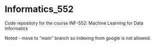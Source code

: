 # Informatics_552
Code repository for the course INF-552: Machine Learning for Data Informatics

Noted - move to "main" branch so indexing from google is not allowed.
